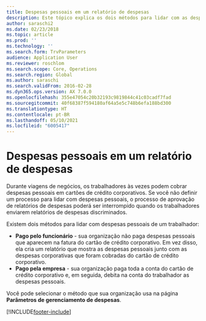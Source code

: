 ```yaml
---
title: Despesas pessoais em um relatório de despesas
description: Este tópico explica os dois métodos para lidar com as despesas pessoais de um trabalhador no Microsoft Dynamics 365 Finance.
author: saraschi2
ms.date: 02/23/2018
ms.topic: article
ms.prod: ''
ms.technology: ''
ms.search.form: TrvParameters
audience: Application User
ms.reviewer: roschlom
ms.search.scope: Core, Operations
ms.search.region: Global
ms.author: saraschi
ms.search.validFrom: 2016-02-28
ms.dyn365.ops.version: AX 7.0.0
ms.openlocfilehash: 355e47054c20b32193c9819844c41c03cadf7fad
ms.sourcegitcommit: 40f68387f594180af64a5e5c748b6efa188bd300
ms.translationtype: HT
ms.contentlocale: pt-BR
ms.lasthandoff: 05/10/2021
ms.locfileid: "6005417"
---
```

# <a name="personal-expenses-on-an-expense-report"></a>Despesas pessoais em um relatório de despesas

Durante viagens de negócios, os trabalhadores às vezes podem cobrar despesas pessoais em cartões de crédito corporativos. Se você não definir um processo para lidar com despesas pessoais, o processo de aprovação de relatórios de despesas poderá ser interrompido quando os trabalhadores enviarem relatórios de despesas discriminados. 

Existem dois métodos para lidar com despesas pessoais de um trabalhador:

- **Pago pelo funcionário** - sua organização não paga despesas pessoais que aparecem na fatura do cartão de crédito corporativo. Em vez disso, ela cria um relatório que mostra as despesas pessoais junto com as despesas corporativas que foram cobradas do cartão de crédito corporativo.
- **Pago pela empresa** - sua organização paga toda a conta do cartão de crédito corporativo e, em seguida, debita na conta do trabalhador as despesas pessoais.

Você pode selecionar o método que sua organização usa na página **Parâmetros de gerenciamento de despesas**.


[!INCLUDE[footer-include](../includes/footer-banner.md)]